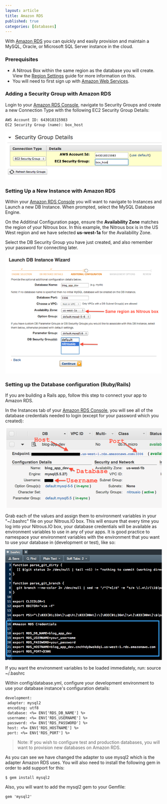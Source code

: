 ```yaml
---
layout: article
title: Amazon RDS
published: true
categories: [databases]
---
```


With [Amazon RDS](http://aws.amazon.com/rds/) you can quickly and easily provision and maintain a MySQL, Oracle, or Microsoft SQL Server instance in the cloud.

### Prerequisites

* A Nitrous Box within the same region as the database you will create. View the [Region Settings](/faq-aws-region-settings/) guide for more information on this.
* You will need to first sign up with [Amazon Web Services](http://aws.amazon.com/).


### Adding a Security Group with Amazon RDS

Login to your [Amazon RDS Console](https://console.aws.amazon.com/rds/home), navigate to Security Groups and create a new Connection Type with the following EC2 Security Group Details:

    AWS Account ID: 643018315983
    EC2 Security Group (name): box_host

![Security Group Details](/images/articles/amazon_rds_security_group.png)

###  Setting Up a New Instance with Amazon RDS

Within your [Amazon RDS Console](https://console.aws.amazon.com/rds/home) you will want to navigate to Instances and Launch a new DB Instance. When prompted, select the MySQL Database Engine. 

On the Additinal Configuration page, ensure the **Availability Zone** matches the region of your Nitrous box. In this example, the Nitrous box is in the US West region and we have selected **us-west-1a** for the Availability Zone.

Select the DB Security Group you have just created, and also remember your password for connecting later.

![Amazon RDS Settings](/images/articles/amazon_instance_setting.png)

### Setting up the Database configuration (Ruby/Rails)

If you are building a Rails app, follow this step to connect your app to Amazon RDS. 

In the Instances tab of your [Amazon RDS Console](https://console.aws.amazon.com/rds/home), you will see all of the database credentials needed to login (except for your password which you created):

![Amazon RDS Instance Settings](/images/articles/amazon-rds-instance-details.png)

Grab each of the values and assign them to environment variables in your
"~/.bashrc" file on your Nitrous.IO box. This will ensure that every time you log into your Nitrous.IO box, your
database credentials will be available as environment variables to use
in any of your apps. It is good practice to namespace your environment
variables with the environment that you want to use your database in
(development or test), like so:

![Env Variables](/images/articles/rds-bashrc.png)

If you want the environment variables to be loaded immediately, run:
    source ~/.bashrc

Within config/database.yml, configure your development environment to use your database instance's configuration details:

    development:
     adapter: mysql2
     encoding: utf8
     database: <%= ENV['RDS_DB_NAME'] %>
     username: <%= ENV['RDS_USERNAME'] %>
     password: <%= ENV['RDS_PASSWORD'] %>
     host: <%= ENV['RDS_HOSTNAME'] %>
     port: <%= ENV['RDS_PORT'] %>

>Note: If you wish to configure test and production databases, you will want to provision new databases on Amazon RDS.

As you can see we have changed the adapter to use mysql2 which is the adapter Amazon RDS uses. You will also need to install the following gem in order to add support for this:

    $ gem install mysql2

Also, you will want to add the mysql2 gem to your Gemfile:

    gem 'mysql2'
